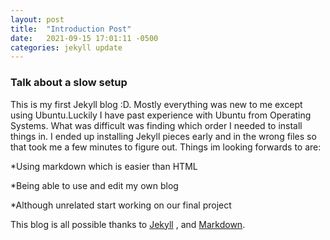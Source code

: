 ```yaml
---
layout: post
title:  "Introduction Post"
date:   2021-09-15 17:01:11 -0500
categories: jekyll update
---
```


### Talk about a slow setup

This is my first Jekyll blog :D. Mostly everything was new to me except using Ubuntu.Luckily I have past experience with Ubuntu 
from Operating Systems. What was difficult was finding which order I needed to install things in. I ended up installing Jekyll
pieces early and in the wrong files so that took me a few minutes to figure out. Things im looking forwards to are:

*Using markdown which is easier than HTML

*Being able to use and edit my own blog

*Although unrelated start working on our final project

This blog is all possible thanks to [Jekyll](https://jekyllrb.com/) , and [Markdown](https://daringfireball.net/projects/markdown/basics).